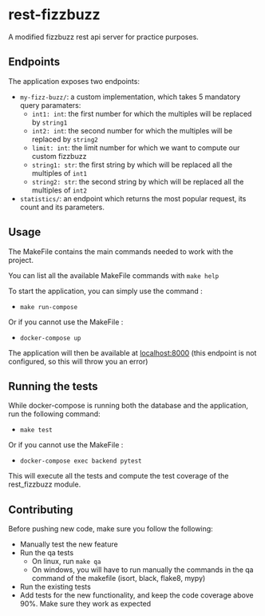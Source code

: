 # rest-fizzbuzz

A modified fizzbuzz rest api server for practice purposes.

## Endpoints

The application exposes two endpoints:
- `my-fizz-buzz/`: a custom implementation, which takes 5 mandatory query paramaters:
    - `int1: int`: the first number for which the multiples will be replaced by `string1`
    - `int2: int`: the second number for which the multiples will be replaced by `string2`
    - `limit: int`: the limit number for which we want to compute our custom fizzbuzz
    - `string1: str`: the first string by which will be replaced all the multiples of `int1`
    - `string2: str`: the second string by which will be replaced all the multiples of `int2` 
- `statistics/`: an endpoint which returns the most popular request, its count and its parameters.

## Usage

The MakeFile contains the main commands needed to work with the project.

You can list all the available MakeFile commands with `make help`

To start the application, you can simply use the command :
- `make run-compose` 

Or if you cannot use the MakeFile :
- `docker-compose up`

The application will then be available at [localhost:8000](localhost:8000) (this endpoint is not configured, so this will throw you an error) 

## Running the tests

While docker-compose is running both the database and the application, run the following command: 
- `make test`

Or if you cannot use the MakeFile : 
- `docker-compose exec backend pytest`

This will execute all the tests and compute the test coverage of the rest_fizzbuzz module.

## Contributing

Before pushing new code, make sure you follow the following:
- Manually test the new feature
- Run the qa tests
    - On linux, run `make qa`
    - On windows, you will have to run manually the commands in the qa command of the makefile (isort, black, flake8, mypy)
- Run the existing tests
- Add tests for the new functionality, and keep the code coverage above 90%. Make sure they work as expected
